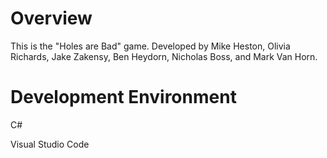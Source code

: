 # Overview
This is the "Holes are Bad" game. 
Developed by Mike Heston, Olivia Richards, Jake Zakensy, Ben Heydorn, Nicholas Boss, and Mark Van Horn.

# Development Environment

C#


Visual Studio Code


